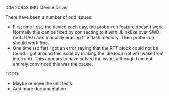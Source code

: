 ICM 20948 IMU Device Driver

There have been a number of odd issues:
- First time I use the device each day, the probe-run feature doesn't work. Normally this can be fixed by connecting to it
with JLinkExe over SWD (not JTAG) and manually erasing the flash memory. Then probe-run should work fine.
- One time (so far) I got an error saying that the RTT block could not be found. I got around this issue by making the
idle loop not wfi (wake from interrupt). This appears to have solved the issue, although I am not entirely convinced this was the cause.

TODO:
- Maybe remove the unit tests
- Add more documentation